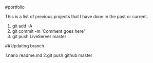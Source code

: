 #portfolio

This is a list of previous projects that I have done in the past or current. 

1. git add -A
2. git commit -m 'Comment goes here'
3. git push LiveServer master

##Updating branch

1.nano readme.md
2.git push github master
